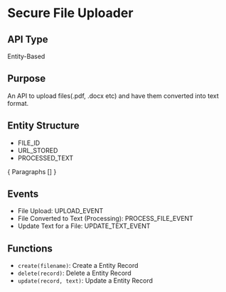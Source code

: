 
# Secure File Uploader

## API Type

Entity-Based

## Purpose

An API to upload files(.pdf, .docx etc) and have them converted into text format.

## Entity Structure

- FILE_ID
- URL_STORED
- PROCESSED_TEXT

{
  Paragraphs []
}

## Events

 -  File Upload: UPLOAD_EVENT
 -  File Converted to Text (Processing): PROCESS_FILE_EVENT
  - Update Text for a File: UPDATE_TEXT_EVENT

## Functions

- ```create(filename)```: Create a Entity Record
- ```delete(record)```: Delete a Entity Record
- ```update(record, text)```: Update a Entity Record
